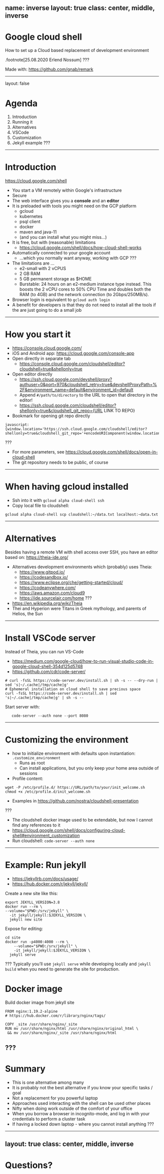 name: inverse
layout: true
class: center, middle, inverse
---
# Google cloud shell
How to set up a Cloud based replacement of development environment

.footnote[25.08.2020 Erlend Nossum]
???

Made with: https://github.com/gnab/remark

---
layout: false
# Agenda


1. Introduction
1. Running it
1. Alternatives
1. VSCode
1. Customization
1. Jekyll example
???
---

# Introduction

https://cloud.google.com/shell
- You start a VM remotely within Google's infrastructure
- Secure
- The web interface gives you a **console** and an **editor**
- It is preloaded with tools you might need on the GCP platform
  - gcloud
  - kubernetes
  - psql client
  - docker
  - maven and java-11
  - (and you can install what you might miss...)
- It is free, but with (reasonable) limitations
  - https://cloud.google.com/shell/docs/how-cloud-shell-works
- Automatically connected to your google account
  - ...which you normally want anyway, working with GCP
???
- The limitations are ...
  - e2-small with 2 vCPUS
  - 2 GB RAM
  - 5 GB permanent storage as $HOME
  - Burstable: 24 hours on an e2-medium instance type instead. This
               boosts the 2 vCPU cores to 50% CPU Time and doubles both
               the RAM (to 4GB) and the network connection (to 2Gbps/250MB/s).
- Browser login is equivalent to `gcloud auth login`
- A benefit for developers is that they do not need to install all the tools if the are just going to do a small job
---
# How you start it
- https://console.cloud.google.com/
- iOS and Android app: https://cloud.google.com/console-app
- Open directly in separate tab
  - https://console.cloud.google.com/cloudshell/editor?cloudshell=true&shellonly=true
- Open editor directly
  - https://ssh.cloud.google.com/devshell/proxy?authuser=0&port=970&cloudshell_retry=true&devshellProxyPath=%2F&environment_name=default&environment_id=default
  - Append `#/path/to/directory` to the URL to open that directory in the editor!
  - https://ssh.cloud.google.com/cloudshell/editor?shellonly=true&cloudshell_git_repo={URL LINK TO REPO}
- Bookmark for opening git repo directly
```
javascript:{window.location='https://ssh.cloud.google.com/cloudshell/editor?shellonly=true&cloudshell_git_repo='+encodeURIComponent(window.location.href)}
```
???
- For more parameters, see https://cloud.google.com/shell/docs/open-in-cloud-shell
- The git repository needs to be public, of course
---
# When having gcloud installed

- Ssh into it with `gcloud alpha cloud-shell ssh`
- Copy local file to cloudshell:
```
gcloud alpha cloud-shell scp cloudshell:~/data.txt localhost:~data.txt
```

---
# Alternatives

Besides having a remote VM with shell access over SSH, you
have an editor based on: https://theia-ide.org/

- Alternatives development environments which (probably) uses Theia:
  - https://www.gitpod.io/
  - https://codesandbox.io/
  - https://www.eclipse.org/che/getting-started/cloud/
  - https://codeanywhere.com/
  - https://aws.amazon.com/cloud9
  - https://ide.sourcelair.com/home
???
- https://en.wikipedia.org/wiki/Theia
- Thei and Hyperion were Titans in Greek mythology, and parents of Helios,
  the Sun
---
# Install VSCode server
Instead of Theia, you can run VS-Code
- https://medium.com/google-cloud/how-to-run-visual-studio-code-in-google-cloud-shell-354d125d5748
- https://github.com/cdr/code-server/

```
# curl -fsSL https://code-server.dev/install.sh | sh -s -- --dry-run | sed 's|~/.cache|/tmp/cache|g'
# Ephemeral installation on cloud shell to save precious space
curl -fsSL https://code-server.dev/install.sh | sed 's|~/.cache|/tmp/cache|g' | sh -s --
```

Start server with:
```
   code-server --auth none --port 8080
```

---
# Customizing the environment
- how to initialize environment with defaults upon instantiation:
  `.customize_environment`
  - Runs as root
  - Can install applications, but you only keep your home area outside of sessions
- Profile content:
```
wget -P /etc/profile.d/ https://URL/path/to/your/init_welcome.sh
chmod +x /etc/profile.d/init_welcome.sh
```
- Examples in https://github.com/nostra/cloudshell-presentation

???
- The cloudshell docker image used to be extendable, but now I cannot find any references to it
- https://cloud.google.com/shell/docs/configuring-cloud-shell#environment_customization
- Run cloudshell: `code-server --auth none`

---
# Example: Run jekyll
- https://jekyllrb.com/docs/usage/
- https://hub.docker.com/r/jekyll/jekyll/

Create a new site like this:
```
export JEKYLL_VERSION=3.8
docker run --rm \
--volume="$PWD:/srv/jekyll" \
  -it jekyll/jekyll:$JEKYLL_VERSION \
  jekyll new site
```
Expose for editing:
```
cd site
docker run -p4000:4000 --rm \
    --volume="$PWD:/srv/jekyll" \
    -it jekyll/jekyll:$JEKYLL_VERSION \
  jekyll serve
```
???
Typically you’ll use `jekyll serve` while developing locally and `jekyll build`
when you need to generate the site for production.

# Docker image
Build docker image from jekyll site
```
FROM nginx:1.19.2-alpine
# https://hub.docker.com/r/library/nginx/tags/

COPY _site /usr/share/nginx/_site
RUN mv /usr/share/nginx/html /usr/share/nginx/original_html \
 && mv /usr/share/nginx/_site /usr/share/nginx/html
```
???
---

# Summary
- This is one alternative among many
- It is probably not the best alternative if you know your specific tasks / goal
- Not a replacement for you powerful laptop
- Approaches used interacting with the shell can be used other places
- Nifty when doing work outside of the comfort of your office
- When you borrow a browser in incognito-mode, and log in with your credentials to perform a cluster task
- If having a locked down laptop - where you cannot install anything
???
---
layout: true
class: center, middle, inverse
---
# Questions?
